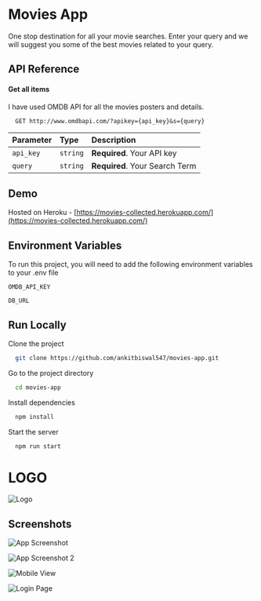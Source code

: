 
# Movies App

One stop destination for all your movie searches. Enter your query and we will suggest you some of the best movies related to your query.


## API Reference

#### Get all items
I have used OMDB API for all the movies posters and details.

```http
  GET http://www.omdbapi.com/?apikey={api_key}&s={query}
```

| Parameter | Type     | Description                |
| :-------- | :------- | :------------------------- |
| `api_key` | `string` | **Required**. Your API key |
| `query` | `string` | **Required**. Your Search Term |



## Demo

Hosted on Heroku - [https://movies-collected.herokuapp.com/](https://movies-collected.herokuapp.com/)


## Environment Variables

To run this project, you will need to add the following environment variables to your .env file

`OMDB_API_KEY`

`DB_URL`


## Run Locally

Clone the project

```bash
  git clone https://github.com/ankitbiswal547/movies-app.git
```

Go to the project directory

```bash
  cd movies-app
```

Install dependencies

```bash
  npm install
```

Start the server

```bash
  npm run start
```

# LOGO
![Logo](https://res.cloudinary.com/ankitcloudinary/image/upload/v1652424640/Movie%20App/you_1_h0r3t6.webp)


## Screenshots

![App Screenshot](https://res.cloudinary.com/ankitcloudinary/image/upload/v1652427540/Movie%20App/screencapture-movies-collected-herokuapp-2022-05-13-13_04_09_mbqe2x.webp)


![App Screenshot 2](https://res.cloudinary.com/ankitcloudinary/image/upload/v1652427545/Movie%20App/screencapture-movies-collected-herokuapp-search-2022-05-13-13_05_38_jkcgxs.webp)


![Mobile View](https://res.cloudinary.com/ankitcloudinary/image/upload/v1652427489/Movie%20App/screencapture-movies-collected-herokuapp-search-2022-05-13-13_05_57_jenbpo.webp)


![Login Page](https://res.cloudinary.com/ankitcloudinary/image/upload/v1652427466/Movie%20App/screencapture-movies-collected-herokuapp-login-2022-05-13-13_04_38_mujsmr.webp)


